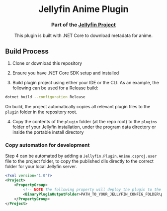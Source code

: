 <h1 align="center">Jellyfin Anime Plugin</h1>
<h3 align="center">Part of the <a href="https://jellyfin.media">Jellyfin Project</a></h3>

<p align="center">
This plugin is built with .NET Core to download metadata for anime.
</p>

## Build Process

1. Clone or download this repository

2. Ensure you have .NET Core SDK setup and installed

3. Build plugin project using either your IDE or the CLI. As an example, the following can be used for a Release build:

```sh
dotnet build --configuration Release
```

On build, the project automatically copies all relevant plugin files to the `plugin` folder in the repository root.

4. Copy the contents of the `plugin` folder (at the repo root) to the `plugins` folder of your Jellyfin installation, under the program data directory or inside the portable install directory

### Copy automation for development

Step 4 can be automated by adding a `Jellyfin.Plugin.Anime.csproj.user` file to the project folder, to copy the published dlls directly to the correct folder for your local Jellyfin server.

```xml
<?xml version="1.0"?> 
<Project>
    <PropertyGroup>
        <!-- NOTE The following property will deploy the plugin to the config folder of your running Jellyfin install, for easier testing. This way you don't have to copy files manually, and a simple server restart is sufficient. -->
        <BinaryPluginOutputFolder>PATH_TO_YOUR_JELLYFIN_CONFIG_FOLDER\plugins</BinaryPluginOutputFolder>-->
    </PropertyGroup>
</Project>
```